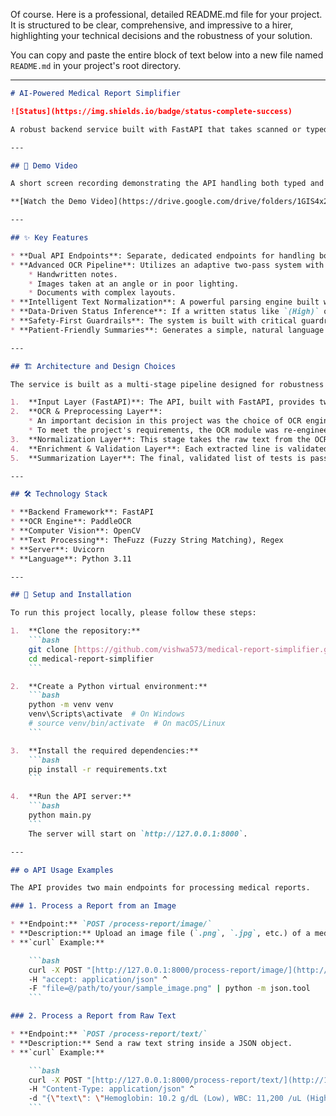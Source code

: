 Of course. Here is a professional, detailed README.md file for your project. It is structured to be clear, comprehensive, and impressive to a hirer, highlighting your technical decisions and the robustness of your solution.

You can copy and paste the entire block of text below into a new file named `README.md` in your project's root directory.

-----

````markdown
# AI-Powered Medical Report Simplifier

![Status](https://img.shields.io/badge/status-complete-success)

A robust backend service built with FastAPI that takes scanned or typed medical reports and transforms them into structured, patient-friendly JSON summaries. This project uses a sophisticated OCR pipeline to handle real-world images, including handwritten and angled documents, and employs a rule-based system to ensure the final output is accurate and trustworthy.

---

## 🎥 Demo Video

A short screen recording demonstrating the API handling both typed and handwritten reports via image and text endpoints.

**[Watch the Demo Video](https://drive.google.com/drive/folders/1GIS4x2-1XhdndGpleBycNVuGihPluJDh?usp=drive_link)**

---

## ✨ Key Features

* **Dual API Endpoints**: Separate, dedicated endpoints for handling both **image uploads** (`/process-report/image/`) and **raw text** submissions (`/process-report/text/`).
* **Advanced OCR Pipeline**: Utilizes an adaptive two-pass system with **PaddleOCR** and **OpenCV** to achieve high accuracy on challenging inputs, including:
    * Handwritten notes.
    * Images taken at an angle or in poor lighting.
    * Documents with complex layouts.
* **Intelligent Text Normalization**: A powerful parsing engine built with **Regex** and **Fuzzy String Matching** (`thefuzz`) that cleans and structures messy OCR output. It automatically corrects common typos in test names and handles various data formats.
* **Data-Driven Status Inference**: If a written status like `(High)` or `(Low)` is missing, the service intelligently derives the status by comparing the numerical value to the reference ranges stored in its internal knowledge base.
* **Safety-First Guardrails**: The system is built with critical guardrails to ensure reliability. It safely rejects tests with unrecognizable units or ambiguous data, prioritizing trustworthy output over completeness.
* **Patient-Friendly Summaries**: Generates a simple, natural language summary of abnormal results and provides clear explanations for each test, making complex medical data easy to understand.

---

## 🏗️ Architecture and Design Choices

The service is built as a multi-stage pipeline designed for robustness and accuracy.

1.  **Input Layer (FastAPI)**: The API, built with FastAPI, provides two distinct endpoints for image and text input, ensuring clear and validated entry points.
2.  **OCR & Preprocessing Layer**:
    * An important decision in this project was the choice of OCR engine. The initial prototype was developed using the **Tesseract OCR engine**. However, during testing against challenging real-world inputs, its limitations in accuracy became apparent.
    * To meet the project's requirements, the OCR module was re-engineered using **PaddleOCR**. Its modern models, combined with a custom **OpenCV** preprocessing pipeline (for binarization and perspective correction), delivered significantly higher accuracy on both printed and handwritten text.
3.  **Normalization Layer**: This stage takes the raw text from the OCR. A robust `re.finditer` pattern extracts all potential test strings, handling single-line, multi-line, and comma-separated formats.
4.  **Enrichment & Validation Layer**: Each extracted line is validated against the internal **Knowledge Base**. Test names are corrected using fuzzy matching, units are sanitized and validated, and the status is determined (either from the text or derived from the value). This rule-based approach was chosen to guarantee safety and adhere to the project's **"no hallucination"** requirement.
5.  **Summarization Layer**: The final, validated list of tests is passed to a summarizer that generates a patient-friendly summary and explanations based on the pre-defined templates in the knowledge base.

---

## 🛠️ Technology Stack

* **Backend Framework**: FastAPI
* **OCR Engine**: PaddleOCR
* **Computer Vision**: OpenCV
* **Text Processing**: TheFuzz (Fuzzy String Matching), Regex
* **Server**: Uvicorn
* **Language**: Python 3.11

---

## 🚀 Setup and Installation

To run this project locally, please follow these steps:

1.  **Clone the repository:**
    ```bash
    git clone [https://github.com/vishwa573/medical-report-simplifier.git](https://github.com/vishwa573/medical-report-simplifier.git)
    cd medical-report-simplifier
    ```

2.  **Create a Python virtual environment:**
    ```bash
    python -m venv venv
    venv\Scripts\activate  # On Windows
    # source venv/bin/activate  # On macOS/Linux
    ```

3.  **Install the required dependencies:**
    ```bash
    pip install -r requirements.txt
    ```

4.  **Run the API server:**
    ```bash
    python main.py
    ```
    The server will start on `http://127.0.0.1:8000`.

---

## ⚙️ API Usage Examples

The API provides two main endpoints for processing medical reports.

### 1. Process a Report from an Image

* **Endpoint:** `POST /process-report/image/`
* **Description:** Upload an image file (`.png`, `.jpg`, etc.) of a medical report.
* **`curl` Example:**

    ```bash
    curl -X POST "[http://127.0.0.1:8000/process-report/image/](http://127.0.0.1:8000/process-report/image/)" ^
    -H "accept: application/json" ^
    -F "file=@/path/to/your/sample_image.png" | python -m json.tool
    ```

### 2. Process a Report from Raw Text

* **Endpoint:** `POST /process-report/text/`
* **Description:** Send a raw text string inside a JSON object.
* **`curl` Example:**

    ```bash
    curl -X POST "[http://127.0.0.1:8000/process-report/text/](http://127.0.0.1:8000/process-report/text/)" ^
    -H "Content-Type: application/json" ^
    -d "{\"text\": \"Hemoglobin: 10.2 g/dL (Low), WBC: 11,200 /uL (High)\"}" | python -m json.tool
    ```
````
